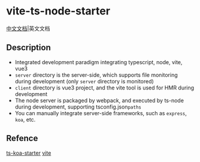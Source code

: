 # vite-ts-node-starter

[中文文档]('./README.md')|英文文档

## Description

- Integrated development paradigm integrating typescript, node, vite, vue3
- `server` directory is the server-side, which supports file monitoring during development (only `server` directory is monitored)
- `client` directory is vue3 project, and the vite tool is used for HMR during development
- The node server is packaged by webpack, and executed by ts-node during development, supporting tsconfig.json`paths`
- You can manually integrate server-side frameworks, such as `express`, `koa`, etc.

## Refence

[ts-koa-starter](https://github.com/Vibing/ts-koa-starter)
[vite](https://vitejs.dev/)
